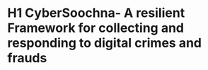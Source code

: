 # H1 CyberSoochna- A resilient Framework for collecting and responding to digital crimes and frauds
